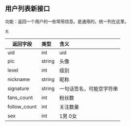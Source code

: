 ## 用户列表新接口

功能：返回一个用户的一些常用信息。是通用的。统一列在这里。

~~~
无
~~~


| 返回字段        | 类型 |含义  |
| -------- |:------|:------|
| uid     | int | uid |
| pic     | string | 头像 |
| level     | int | 级别 |
| nickname     | string | 昵称 |
| signature     | string | 一句话签名，可能空字符串 |
| fans_count     | int | 粉丝数 |
|follow_count     | int | 关注数量 |
|sex     | int | 1男 0女 |


